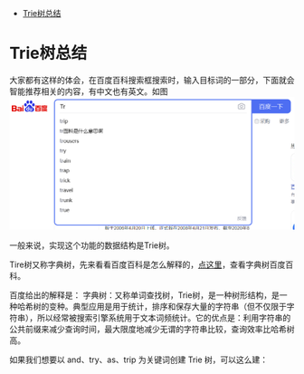 
- [Trie树总结](#trie树总结)

# Trie树总结


大家都有这样的体会，在百度百科搜索框搜索时，输入目标词的一部分，下面就会智能推荐相关的内容，有中文也有英文。如图
![avatar](百科搜索词.jpg)

一般来说，实现这个功能的数据结构是Trie树。


Tire树又称字典树，先来看看百度百科是怎么解释的，[点这里](https://baike.baidu.com/item/字典树/9825209?fromtitle=Trie%E6%A0%91&fromid=517527&fr=aladdin)，查看字典树百度百科。

百度给出的解释是：
字典树：又称单词查找树，Trie树，是一种树形结构，是一种哈希树的变种。典型应用是用于统计，排序和保存大量的字符串（但不仅限于字符串），所以经常被搜索引擎系统用于文本词频统计。它的优点是：利用字符串的公共前缀来减少查询时间，最大限度地减少无谓的字符串比较，查询效率比哈希树高。

如果我们想要以 and、try、as、trip 为关键词创建 Trie 树，可以这么建：
